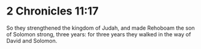 # 2 Chronicles 11:17

So they strengthened the kingdom of Judah, and made Rehoboam the son of Solomon strong, three years: for three years they walked in the way of David and Solomon.